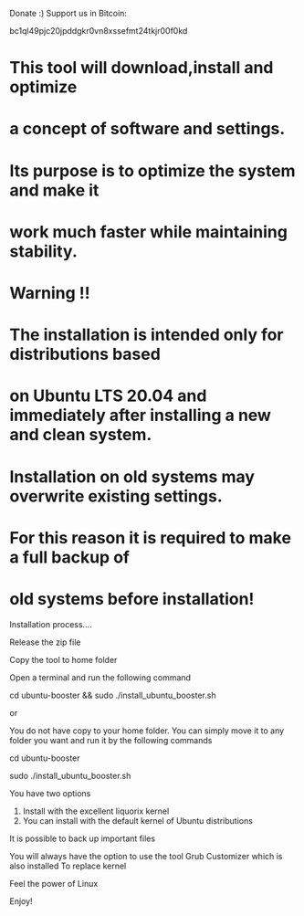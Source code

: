 Donate :)
Support us in Bitcoin:

bc1ql49pjc20jpddgkr0vn8xssefmt24tkjr00f0kd

# This tool will download,install and optimize
# a concept of software and settings.
# Its purpose is to optimize the system and make it
# work much faster while maintaining stability.

# Warning !!
# The installation is intended only for distributions based
# on Ubuntu LTS 20.04 and immediately after installing a new and clean system.
# Installation on old systems may overwrite existing settings.
# For this reason it is required to make a full backup of
# old systems before installation! 


Installation process....

Release the zip file

Copy the tool to home folder 

Open a terminal and run the following command



cd ubuntu-booster && sudo ./install_ubuntu_booster.sh

or

You do not have copy to your home folder.
You can simply move it to any folder you want and run it by
the following commands 


cd ubuntu-booster

sudo ./install_ubuntu_booster.sh


You have two options
1. Install with the excellent liquorix kernel
2. You can install with the default kernel of Ubuntu distributions

It is possible to back up important files 

You will always have the option to use the tool
Grub Customizer which is also installed
To replace kernel 

Feel the power of Linux 

Enjoy! 

